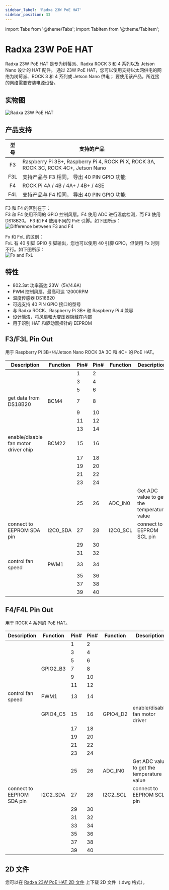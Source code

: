 ```yaml
---
sidebar_label: 'Radxa 23W PoE HAT'
sidebar_position: 33
---
```


import Tabs from '@theme/Tabs';
import TabItem from '@theme/TabItem';

# Radxa 23W PoE HAT

Radxa 23W PoE HAT 是专为树莓派、Radxa ROCK 3 和 4 系列以及 Jetson Nano 设计的 HAT 配件。 
通过 23W PoE HAT，您可以使用支持以太网供电的网络为树莓派、ROCK 3 和 4 系列或 Jetson Nano 供电； 
要使用该产品，所连接的网络需要安装电源设备。

<Tabs>
<TabItem value="Introduction" label="简介">

## 实物图

![Radxa 23W PoE HAT](/img/accessories/poe-hat/23w-poe.webp)

## 产品支持

|型号|支持的产品|
|:-:|-|
|F3|Raspberry Pi 3B+, Raspberry Pi 4, ROCK Pi X, ROCK 3A, ROCK 3C, ROCK 4C+, Jetson Nano|
|F3L|支持产品与 F3 相同， 导出 40 PIN GPIO 功能|
|F4|ROCK Pi 4A / 4B / 4A+ / 4B+ / 4SE|
|F4L|支持产品与 F4 相同， 导出 40 PIN GPIO 功能|

F3 和 F4 的区别在于：  
F3 和 F4 使用不同的 GPIO 控制风扇。F4 使用 ADC 进行温度检测，而 F3 使用 DS18B20。 
F3 和 F4 使用不同的 PoE 引脚。如下图所示：  
![Difference between F3 and F4](/img/accessories/poe-hat/23w-poe-f3f4.webp)

Fx 和 FxL 的区别：  
FxL 有 40 引脚 GPIO 引脚输出，您也可以使用 40 引脚 GPIO，但使用 Fx 时则不行。如下图所示：  
![Fx and FxL](/img/accessories/poe-hat/23w-poe-l.webp)

## 特性

- 802.3at 功率高达 23W（5V/4.6A）
- PWM 控制风扇，最高可达 12000RPM
- 温度传感器 DS18B20
- 可选支持 40 PIN GPIO 接口的型号
- 与 Radxa ROCK、Raspberry Pi 3B+ 和 Raspberry Pi 4 兼容
- 设计简洁，将风扇和大变压器隐藏在内部
- 用于识别 HAT 和驱动器探针的 EEPROM

</TabItem>

<!--

<TabItem value="tutorial" label="Tutorial">

## Necessary Accessories

An Ethernet cable  
Power-sourcing equipment for an 802.3af or 802.3at Power over Ethernet network

## Fan Control

We provide an install script to help you get the PoE fan control tool that works both in Raspberry Pi 3B+/4B and ROCK 4 series.  
Run the following command to get the script:

```bash
curl -sL https://rock.sh/get-rockpi-poe | sudo -E bash -
```

Turn the fan on or off by systemctl:

```bash
sudo systemctl start rockpi-poe.service
sudo systemctl stop rockpi-poe.service
```

Edit `/etc/rockpi-poe.conf` to set up the temperature of the fan speed level, take it to effect by below command:

```bash
sudo systemctl restart rockpi-poe.service
```

## Manual installation

If you have trouble installing software using our script, try the manual installation.

1. Enable hardware resources

For speed control and temperature detection, we need to ensure that some hardware resources are available, such as PWM and ADC. Since ROCK Pi and Raspberry Pi use different resources, they will be explained below.

1.1 ROCK Pi

If you are using the official system, please edit /boot/hw_intfc.conf to change intfc:pwm0=off and intfc:pwm1=off into intfc:pwm0=on and intfc:pwm1=on. If you are using another system, please refer to the distribution documentation to open PWM0 and PWM1.

1.2 Raspberry Pi

If you are using Raspbian, you can open 1-Wire with raspi-config and the path is Interfacing Options -> 1-Wire. Raspbian turns on PWM1 by default. If you are using another system, please refer to the distribution documentation to open 1-Wire and PWM1.

2. Install GPIO control library

2.1 ROCKP Pi

If you are using the official system, please install libmraa-rockpi4 from testing repo of Radxa APT. If you are using another system, please download mraa and build.

2.2 ROCKP Pi

If you are using Raspbian, you can install python3-rpi.gpio via apt. If you are using another system, please download raspberry-gpio-python and build.

3. Download package and install

3.1 ROCK Pi

```bash
wget https://cos.setq.me/rockpi/deb/rockpi-poe-0.13.deb
```

If you are using a debian based system, you can install it through dpkg. If you are using another system, extract the file to the root directory.

3.2 Raspberry Pi

```bash
wget https://cos.setq.me/rockpi/deb/raspi-poe-0.13.deb
```

If you are using a debian based system, you can install it through dpkg. If you are using another system, extract the file to the root directory.

4. Enable service

```bash
   sudo systemctl enable rockpi-poe.service
```

That's all the installation script (https://rock.sh/get-rockpi-poe) do.

</TabItem>

-->

<TabItem value="hardware" label="Hareware Information">

## F3/F3L Pin Out

用于 Raspberry Pi 3B+/4/Jetson Nano ROCK 3A 3C 和 4C+ 的 PoE HAT。

<div className='gpio_style'>

|Description|Function|Pin#|Pin#|Function|Description|
|-|-|-|-|-|-|
|||1 |2 |||
|||3 |4 |||
|||5 |6 |||
|get data from DS18B20|BCM4|7 |8 |||
|||9 |10|||
|||11|12|||
|||13|14|||
|enable/disable fan motor driver chip|BCM22|15|16|||
|||17|18|||
|||19|20|||
|||21|22|||
|||23|24|||
|||25|26|ADC_IN0|Get ADC value to get the temperature value|
|connect to EEPROM SDA pin|I2C0_SDA|27|28|I2C0_SCL|connect to EEPROM SCL pin|
|||29|30|||
|||31|32|||
|control fan speed|PWM1|33|34|||
|||35|36|||
|||37|38|||
|||39|40|||

</div>

## F4/F4L Pin Out

用于 ROCK 4 系列的 PoE HAT。 

<div className='gpio_style'>

|Description|Function|Pin#|Pin#|Function|Description|
|-|-|-|-|-|-|
|||1 |2 |||
|||3 |4 |||
|||5 |6 |||
||GPIO2_B3|7 |8 |||
|||9 |10|||
|||11|12|||
|control fan speed|PWM1|13|14|||
||GPIO4_C5|15|16|GPIO4_D2|enable/disable fan motor driver|
|||17|18|||
|||19|20|||
|||21|22|||
|||23|24|||
|||25|26|ADC_IN0|Get ADC value to get the temperature value|
|connect to EEPROM SDA pin|I2C2_SDA|27|28|I2C2_SCL|connect to EEPROM SCL pin|
|||29|30|||
|||31|32|||
|||33|34|||
|||35|36|||
|||37|38|||
|||39|40|||

</div>

## 2D 文件

您可以在 [Radxa 23W PoE HAT 2D 文件](https://dl.radxa.com/accessories/poe-hat/rockpi_poe_hat_V1.2_20190521.dwg) 上下载 2D 文件（.dwg 格式）。

</TabItem>
</Tabs>
